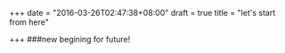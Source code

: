 +++
date = "2016-03-26T02:47:38+08:00"
draft = true
title = "let's start from here"

+++
###new begining for future!
